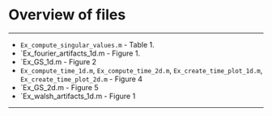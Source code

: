 # Overview of files 

-----------

* `Ex_compute_singular_values.m` - Table 1.
* `Ex_fourier_artifacts_1d.m - Figure 1.
* `Ex_GS_1d.m - Figure 2
* `Ex_compute_time_1d.m`, `Ex_compute_time_2d.m`, `Ex_create_time_plot_1d.m`, `Ex_create_time_plot_2d.m` - Figure 4
* `Ex_GS_2d.m - Figure 5
* `Ex_walsh_artifacts_1d.m - Figure 1

-----------
